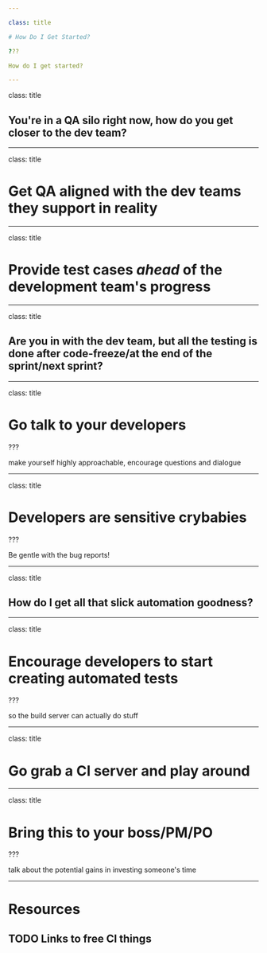 ```yaml
---

class: title

# How Do I Get Started?

???

How do I get started? 

---
```

class: title

## You're in a QA silo right now, how do you get closer to the dev team?

---
class: title

# Get QA aligned with the dev teams they support in reality

---
class: title

# Provide test cases *ahead* of the development team's progress

---
class: title

## Are you in with the dev team, but all the testing is done after code-freeze/at the end of the sprint/next sprint?

---
class: title

# Go talk to your developers

???

make yourself highly approachable, encourage questions and dialogue

---
class: title

# Developers are sensitive crybabies

???

Be gentle with the bug reports!

---
class: title

## How do I get all that slick automation goodness? 

---
class: title

# Encourage developers to start creating automated tests

???

so the build server can actually do stuff

---
class: title

# Go grab a CI server and play around

---
class: title

# Bring this to your boss/PM/PO

???

talk about the potential gains in investing someone's time

---
# Resources

## TODO Links to free CI things

